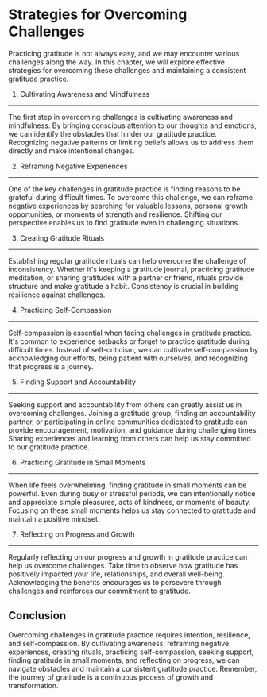 Strategies for Overcoming Challenges
===============================================

Practicing gratitude is not always easy, and we may encounter various challenges along the way. In this chapter, we will explore effective strategies for overcoming these challenges and maintaining a consistent gratitude practice.

1. Cultivating Awareness and Mindfulness
----------------------------------------

The first step in overcoming challenges is cultivating awareness and mindfulness. By bringing conscious attention to our thoughts and emotions, we can identify the obstacles that hinder our gratitude practice. Recognizing negative patterns or limiting beliefs allows us to address them directly and make intentional changes.

2. Reframing Negative Experiences
---------------------------------

One of the key challenges in gratitude practice is finding reasons to be grateful during difficult times. To overcome this challenge, we can reframe negative experiences by searching for valuable lessons, personal growth opportunities, or moments of strength and resilience. Shifting our perspective enables us to find gratitude even in challenging situations.

3. Creating Gratitude Rituals
-----------------------------

Establishing regular gratitude rituals can help overcome the challenge of inconsistency. Whether it's keeping a gratitude journal, practicing gratitude meditation, or sharing gratitudes with a partner or friend, rituals provide structure and make gratitude a habit. Consistency is crucial in building resilience against challenges.

4. Practicing Self-Compassion
-----------------------------

Self-compassion is essential when facing challenges in gratitude practice. It's common to experience setbacks or forget to practice gratitude during difficult times. Instead of self-criticism, we can cultivate self-compassion by acknowledging our efforts, being patient with ourselves, and recognizing that progress is a journey.

5. Finding Support and Accountability
-------------------------------------

Seeking support and accountability from others can greatly assist us in overcoming challenges. Joining a gratitude group, finding an accountability partner, or participating in online communities dedicated to gratitude can provide encouragement, motivation, and guidance during challenging times. Sharing experiences and learning from others can help us stay committed to our gratitude practice.

6. Practicing Gratitude in Small Moments
----------------------------------------

When life feels overwhelming, finding gratitude in small moments can be powerful. Even during busy or stressful periods, we can intentionally notice and appreciate simple pleasures, acts of kindness, or moments of beauty. Focusing on these small moments helps us stay connected to gratitude and maintain a positive mindset.

7. Reflecting on Progress and Growth
------------------------------------

Regularly reflecting on our progress and growth in gratitude practice can help us overcome challenges. Take time to observe how gratitude has positively impacted your life, relationships, and overall well-being. Acknowledging the benefits encourages us to persevere through challenges and reinforces our commitment to gratitude.

Conclusion
----------

Overcoming challenges in gratitude practice requires intention, resilience, and self-compassion. By cultivating awareness, reframing negative experiences, creating rituals, practicing self-compassion, seeking support, finding gratitude in small moments, and reflecting on progress, we can navigate obstacles and maintain a consistent gratitude practice. Remember, the journey of gratitude is a continuous process of growth and transformation.
